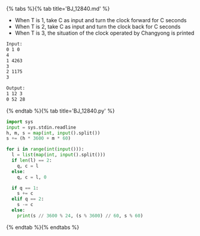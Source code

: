 {% tabs %}{% tab title='BJ_12840.md' %}

* When T is 1, take C as input and turn the clock forward for C seconds
* When T is 2, take C as input and turn the clock back for C seconds
* When T is 3, the situation of the clock operated by Changyong is printed

```txt
Input:
0 1 0
4
1 4263
3
2 1175
3

Output:
1 12 3
0 52 28
```

{% endtab %}{% tab title='BJ_12840.py' %}

```py
import sys
input = sys.stdin.readline
h, m, s = map(int, input().split())
s += (h * 3600 + m * 60)

for i in range(int(input())):
  l = list(map(int, input().split()))
  if len(l) == 2:
    q, c = l
  else:
    q, c = l, 0

  if q == 1:
    s += c
  elif q == 2:
    s -= c
  else:
    print(s // 3600 % 24, (s % 3600) // 60, s % 60)
```

{% endtab %}{% endtabs %}
